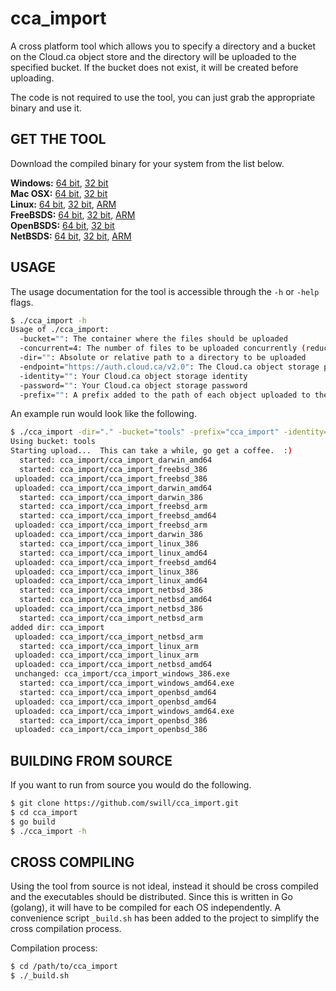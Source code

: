 
cca_import
==========

A cross platform tool which allows you to specify a directory and a bucket on the Cloud.ca object store and the directory will be uploaded to the specified bucket.  If the bucket does not exist, it will be created before uploading.

The code is not required to use the tool, you can just grab the appropriate binary and use it.


GET THE TOOL
------------

Download the compiled binary for your system from the list below.

**Windows:** [64 bit](https://github.com/swill/cca_import/raw/master/bin/cca_import_windows_amd64.exe ), [32 bit](https://github.com/swill/cca_import/raw/master/bin/cca_import_windows_386.exe)  
**Mac OSX:** [64 bit](https://github.com/swill/cca_import/raw/master/bin/cca_import_darwin_amd64), [32 bit](https://github.com/swill/cca_import/raw/master/bin/cca_import_darwin_386)  
**Linux:** [64 bit](https://github.com/swill/cca_import/raw/master/bin/cca_import_linux_amd64), [32 bit](https://github.com/swill/cca_import/raw/master/bin/cca_import_linux_386), [ARM](https://github.com/swill/cca_import/raw/master/bin/cca_import_linux_arm)  
**FreeBSDS:** [64 bit](https://github.com/swill/cca_import/raw/master/bin/cca_import_freebsd_amd64), [32 bit](https://github.com/swill/cca_import/raw/master/bin/cca_import_freebsd_386), [ARM](https://github.com/swill/cca_import/raw/master/bin/cca_import_freebsd_arm)  
**OpenBSDS:** [64 bit](https://github.com/swill/cca_import/raw/master/bin/cca_import_openbsd_amd64), [32 bit](https://github.com/swill/cca_import/raw/master/bin/cca_import_openbsd_386)  
**NetBSDS:** [64 bit](https://github.com/swill/cca_import/raw/master/bin/cca_import_netbsd_amd64), [32 bit](https://github.com/swill/cca_import/raw/master/bin/cca_import_netbsd_386), [ARM](https://github.com/swill/cca_import/raw/master/bin/cca_import_netbsd_arm)  


USAGE
-----

The usage documentation for the tool is accessible through the `-h` or `-help` flags.

``` bash
$ ./cca_import -h
Usage of ./cca_import:
  -bucket="": The container where the files should be uploaded
  -concurrent=4: The number of files to be uploaded concurrently (reduce if 'too many files open' errors occur)
  -dir="": Absolute or relative path to a directory to be uploaded
  -endpoint="https://auth.cloud.ca/v2.0": The Cloud.ca object storage public url
  -identity="": Your Cloud.ca object storage identity
  -password="": Your Cloud.ca object storage password
  -prefix="": A prefix added to the path of each object uploaded to the bucket
```

An example run would look like the following.

``` bash
$ ./cca_import -dir="." -bucket="tools" -prefix="cca_import" -identity="my_identity" -password="my_password"
Using bucket: tools
Starting upload...  This can take a while, go get a coffee.  :)
  started: cca_import/cca_import_darwin_amd64
  started: cca_import/cca_import_freebsd_386
 uploaded: cca_import/cca_import_freebsd_386
 uploaded: cca_import/cca_import_darwin_amd64
  started: cca_import/cca_import_darwin_386
  started: cca_import/cca_import_freebsd_arm
  started: cca_import/cca_import_freebsd_amd64
 uploaded: cca_import/cca_import_freebsd_arm
 uploaded: cca_import/cca_import_darwin_386
  started: cca_import/cca_import_linux_386
  started: cca_import/cca_import_linux_amd64
 uploaded: cca_import/cca_import_freebsd_amd64
 uploaded: cca_import/cca_import_linux_386
 uploaded: cca_import/cca_import_linux_amd64
  started: cca_import/cca_import_netbsd_386
  started: cca_import/cca_import_netbsd_amd64
 uploaded: cca_import/cca_import_netbsd_386
  started: cca_import/cca_import_netbsd_arm
added dir: cca_import
 uploaded: cca_import/cca_import_netbsd_arm
  started: cca_import/cca_import_linux_arm
 uploaded: cca_import/cca_import_linux_arm
 uploaded: cca_import/cca_import_netbsd_amd64
 unchanged: cca_import/cca_import_windows_386.exe
  started: cca_import/cca_import_windows_amd64.exe
  started: cca_import/cca_import_openbsd_amd64
 uploaded: cca_import/cca_import_openbsd_amd64
 uploaded: cca_import/cca_import_windows_amd64.exe
  started: cca_import/cca_import_openbsd_386
 uploaded: cca_import/cca_import_openbsd_386
```


BUILDING FROM SOURCE
--------------------

If you want to run from source you would do the following.

``` bash
$ git clone https://github.com/swill/cca_import.git
$ cd cca_import
$ go build
$ ./cca_import -h
```


CROSS COMPILING
---------------

Using the tool from source is not ideal, instead it should be cross compiled and the executables should be distributed.  Since this is written in Go (golang), it will have to be compiled for each OS independently.  A convenience script `_build.sh` has been added to the project to simplify the cross compilation process.

Compilation process:
``` bash
$ cd /path/to/cca_import
$ ./_build.sh
```

